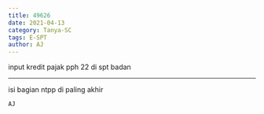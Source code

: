 ```yaml
---
title: 49626
date: 2021-04-13
category: Tanya-SC
tags: E-SPT
author: AJ
---
```


input kredit pajak pph 22 di spt badan

---

isi bagian ntpp di paling akhir

`AJ`
